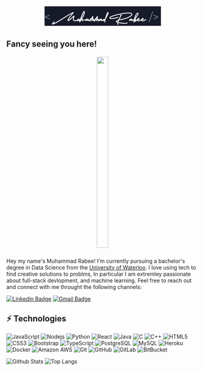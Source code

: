 ## <p align='center'> <img src = "./name-logo.png"> </p>
## Fancy seeing you here! <p align ='center'> <img src="https://raw.githubusercontent.com/aemmadi/aemmadi/master/wave.gif" height="500px" width="30px"> </p>

Hey my name's Muhammad Rabee! I'm currently pursuing a bachelor's degree in Data Science from the [University of Waterloo](https://uwaterloo.ca/data-science/). I love using tech to find creative solutions to problms, In particular I am extremley passionate about full-stack devlopment, and machine learning. Feel free to reach out and connect with me throught the following channels:

[![Linkedin Badge](https://img.shields.io/badge/-mrabee-blue?style=flat-square&logo=Linkedin&logoColor=white&link=https://www.linkedin.com/in/mrabee/)](https://www.linkedin.com/in/mrabee/)
[![Gmail Badge](https://img.shields.io/badge/-muhammad.rabee02@gmail.com-c14438?style=flat-square&logo=Gmail&logoColor=white&link=mailto:muhammad.rabee02@gmail.com)](mailto:muhammad.rabee02@gmail.com)

## ⚡ Technologies
![JavaScript](https://img.shields.io/badge/-JavaScript-black?style=flat-square&logo=javascript)
![Nodejs](https://img.shields.io/badge/-Nodejs-black?style=flat-square&logo=Node.js)
![Python](https://img.shields.io/badge/-Python-black?style=flat-square&logo=Python)
![React](https://img.shields.io/badge/-React-black?style=flat-square&logo=react)
![Java](https://img.shields.io/badge/-java-E34A86?style=flat-square&logo=java)
![C](https://img.shields.io/badge/-c-E34A86?style=flat-square&logo=c)
![C++](https://img.shields.io/badge/-C++-00599C?style=flat-square&logo=c)
![HTML5](https://img.shields.io/badge/-HTML5-E34F26?style=flat-square&logo=html5&logoColor=white)
![CSS3](https://img.shields.io/badge/-CSS3-1572B6?style=flat-square&logo=css3)
![Bootstrap](https://img.shields.io/badge/-Bootstrap-563D7C?style=flat-square&logo=bootstrap)
![TypeScript](https://img.shields.io/badge/-TypeScript-007ACC?style=flat-square&logo=typescript)
![PostgreSQL](https://img.shields.io/badge/-PostgreSQL-336791?style=flat-square&logo=postgresql)
![MySQL](https://img.shields.io/badge/-MySQL-black?style=flat-square&logo=mysql)
![Heroku](https://img.shields.io/badge/-Heroku-430098?style=flat-square&logo=heroku)
![Docker](https://img.shields.io/badge/-Docker-black?style=flat-square&logo=docker)
![Amazon AWS](https://img.shields.io/badge/Amazon%20AWS-232F3E?style=flat-square&logo=amazon-aws)
![Git](https://img.shields.io/badge/-Git-black?style=flat-square&logo=git)
![GitHub](https://img.shields.io/badge/-GitHub-181717?style=flat-square&logo=github)
![GitLab](https://img.shields.io/badge/-GitLab-FCA121?style=flat-square&logo=gitlab)
![BitBucket](https://img.shields.io/badge/-BitBucket-darkblue?style=flat-square&logo=bitbucket)

![Github Stats](https://github-readme-stats.vercel.app/api?username=rabee-m&count_private=true&show_icons=true&include_all_commits=true)
![Top Langs](https://github-readme-stats.vercel.app/api/top-langs/?username=rabee-m&hide=TeX&layout=compact)

<!---
rabee-m/rabee-m is a ✨ special ✨ repository because its `README.md` (this file) appears on your GitHub profile.
You can click the Preview link to take a look at your changes.
--->
